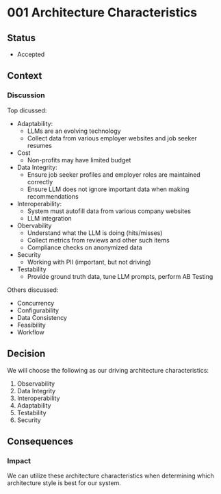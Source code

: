 # 001 Architecture Characteristics

## Status

- Accepted

## Context

### Discussion

Top dicussed:

- Adaptability:
  - LLMs are an evolving technology
  - Collect data from various employer websites and job seeker resumes
- Cost
  - Non-profits may have limited budget
- Data Integrity:
  - Ensure job seeker profiles and employer roles are maintained correctly
  - Ensure LLM does not ignore important data when making recommendations
- Interoperability:
  - System must autofill data from various company websites
  - LLM integration
- Obervability
  - Understand what the LLM is doing (hits/misses)
  - Collect metrics from reviews and other such items
  - Compliance checks on anonymized data
- Security
  - Working with PII (important, but not driving)
- Testability
  - Provide ground truth data, tune LLM prompts, perform AB Testing

Others discussed:

- Concurrency
- Configurability
- Data Consistency
- Feasibility
- Workflow

## Decision

We will choose the following as our driving architecture characteristics:

1. Observability
2. Data Integrity
3. Interoperability
4. Adaptability
5. Testability
6. Security

## Consequences

### Impact

We can utilize these architecture characteristics when determining which architecture style is best for our system.
